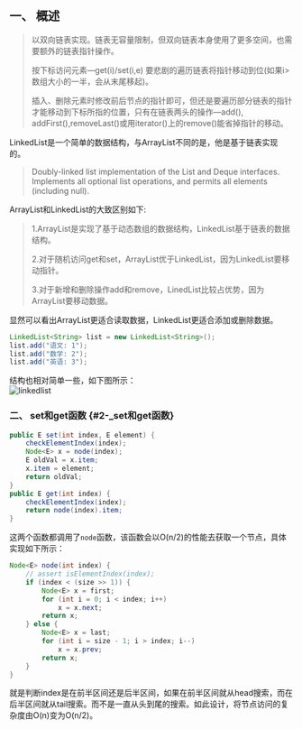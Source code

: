 ## [ ](https://yikun.github.io/2015/04/05/Java-LinkedList%E5%B7%A5%E4%BD%9C%E5%8E%9F%E7%90%86%E5%8F%8A%E5%AE%9E%E7%8E%B0/)一、 概述

> 以双向链表实现。链表无容量限制，但双向链表本身使用了更多空间，也需要额外的链表指针操作。
>
> 按下标访问元素—get\(i\)/set\(i,e\) 要悲剧的遍历链表将指针移动到位\(如果i&gt;数组大小的一半，会从末尾移起\)。
>
> 插入、删除元素时修改前后节点的指针即可，但还是要遍历部分链表的指针才能移动到下标所指的位置，只有在链表两头的操作—add\(\), addFirst\(\),removeLast\(\)或用iterator\(\)上的remove\(\)能省掉指针的移动。

LinkedList是一个简单的数据结构，与ArrayList不同的是，他是基于链表实现的。

> Doubly-linked list implementation of the List and Deque interfaces. Implements all optional list operations, and permits all elements \(including null\).

ArrayList和LinkedList的大致区别如下:
>1.ArrayList是实现了基于动态数组的数据结构，LinkedList基于链表的数据结构。 
>
>2.对于随机访问get和set，ArrayList优于LinkedList，因为LinkedList要移动指针。 
>
>3.对于新增和删除操作add和remove，LinedList比较占优势，因为ArrayList要移动数据。 

显然可以看出ArrayList更适合读取数据，LinkedList更适合添加或删除数据。

```java
LinkedList<String> list = new LinkedList<String>();
list.add("语文: 1");
list.add("数学: 2");
list.add("英语: 3");
```

结构也相对简单一些，如下图所示：  
![](https://cloud.githubusercontent.com/assets/1736354/6997435/92fab224-dbed-11e4-932a-4c5593a2abb7.png "linkedlist")

### 二、 set和get函数 {#2-_set和get函数}

```java
public E set(int index, E element) {
    checkElementIndex(index);
    Node<E> x = node(index);
    E oldVal = x.item;
    x.item = element;
    return oldVal;
}
public E get(int index) {
    checkElementIndex(index);
    return node(index).item;
}
```

这两个函数都调用了`node`函数，该函数会以O\(n/2\)的性能去获取一个节点，具体实现如下所示：

```java
Node<E> node(int index) {
    // assert isElementIndex(index);
    if (index < (size >> 1)) {
        Node<E> x = first;
        for (int i = 0; i < index; i++)
            x = x.next;
        return x;
    } else {
        Node<E> x = last;
        for (int i = size - 1; i > index; i--)
            x = x.prev;
        return x;
    }
}
```

就是判断index是在前半区间还是后半区间，如果在前半区间就从head搜索，而在后半区间就从tail搜索。而不是一直从头到尾的搜索。如此设计，将节点访问的复杂度由O\(n\)变为O\(n/2\)。

